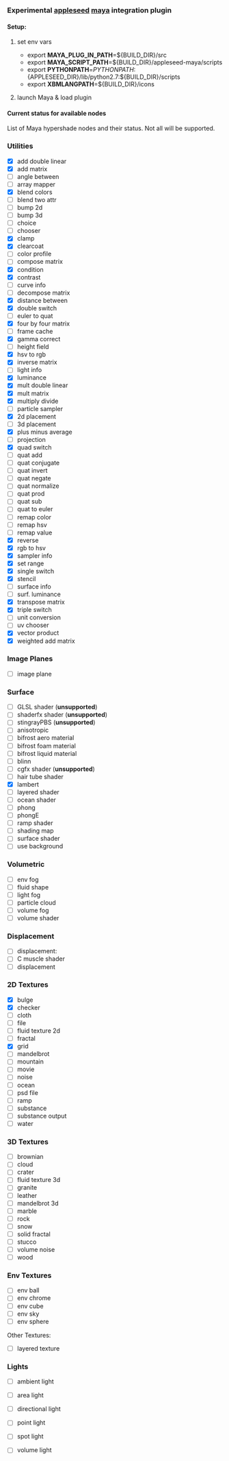 ### Experimental [appleseed](http://appleseedhq.net/) [maya](http://www.autodesk.com/products/maya/overview) integration plugin

#### Setup:

1. set env vars
    * export **MAYA_PLUG_IN_PATH**=${BUILD_DIR}/src
    * export **MAYA_SCRIPT_PATH**=${BUILD_DIR}/appleseed-maya/scripts
    * export **PYTHONPATH**=$PYTHONPATH:${APPLESEED_DIR}/lib/python2.7:${BUILD_DIR}/scripts
    * export **XBMLANGPATH**=${BUILD_DIR}/icons

2. launch Maya & load plugin

#### Current status for available nodes

List of Maya hypershade nodes and their status. Not all will be supported.

### Utilities

- [x] add double linear
- [x] add matrix
- [ ] angle between
- [ ] array mapper
- [x] blend colors
- [ ] blend two attr
- [ ] bump 2d
- [ ] bump 3d
- [ ] choice
- [ ] chooser
- [x] clamp
- [x] clearcoat
- [ ] color profile
- [ ] compose matrix
- [x] condition
- [x] contrast
- [ ] curve info
- [ ] decompose matrix
- [x] distance between
- [x] double switch
- [ ] euler to quat
- [x] four by four matrix
- [ ] frame cache
- [x] gamma correct
- [ ] height field
- [x] hsv to rgb
- [x] inverse matrix
- [ ] light info
- [x] luminance
- [x] mult double linear
- [x] mult matrix
- [x] multiply divide
- [ ] particle sampler
- [x] 2d placement
- [ ] 3d placement
- [x] plus minus average
- [ ] projection
- [x] quad switch
- [ ] quat add
- [ ] quat conjugate
- [ ] quat invert
- [ ] quat negate
- [ ] quat normalize
- [ ] quat prod
- [ ] quat sub
- [ ] quat to euler
- [ ] remap color
- [ ] remap hsv
- [ ] remap value
- [x] reverse
- [x] rgb to hsv
- [x] sampler info
- [x] set range
- [x] single switch
- [x] stencil
- [ ] surface info
- [ ] surf. luminance
- [x] transpose matrix
- [x] triple switch
- [ ] unit conversion
- [ ] uv chooser
- [x] vector product
- [x] weighted add matrix

### Image Planes

- [ ] image plane

### Surface

- [ ] GLSL shader (**unsupported**)
- [ ] shaderfx shader (**unsupported**)
- [ ] stingrayPBS (**unsupported**)
- [ ] anisotropic
- [ ] bifrost aero material
- [ ] bifrost foam material
- [ ] bifrost liquid material
- [ ] blinn
- [ ] cgfx shader (**unsupported**)
- [ ] hair tube shader
- [x] lambert
- [ ] layered shader
- [ ] ocean shader
- [ ] phong
- [ ] phongE
- [ ] ramp shader
- [ ] shading map
- [ ] surface shader
- [ ] use background

### Volumetric

- [ ] env fog
- [ ] fluid shape
- [ ] light fog
- [ ] particle cloud
- [ ] volume fog
- [ ] volume shader

### Displacement

- [ ] displacement:
- [ ] C muscle shader
- [ ] displacement

### 2D Textures

- [x] bulge
- [x] checker
- [ ] cloth
- [ ] file
- [ ] fluid texture 2d
- [ ] fractal
- [x] grid
- [ ] mandelbrot
- [ ] mountain 
- [ ] movie
- [ ] noise
- [ ] ocean
- [ ] psd file
- [ ] ramp
- [ ] substance
- [ ] substance output
- [ ] water

### 3D Textures

- [ ] brownian
- [ ] cloud
- [ ] crater
- [ ] fluid texture 3d
- [ ] granite
- [ ] leather
- [ ] mandelbrot 3d
- [ ] marble
- [ ] rock
- [ ] snow
- [ ] solid fractal
- [ ] stucco
- [ ] volume noise
- [ ] wood

### Env Textures

- [ ] env ball
- [ ] env chrome
- [ ] env cube
- [ ] env sky
- [ ] env sphere

Other Textures:

- [ ] layered texture

### Lights

- [ ] ambient light
- [ ] area light
- [ ] directional light
- [ ] point light
- [ ] spot light
- [ ] volume light

